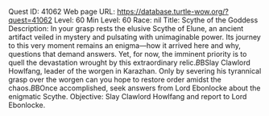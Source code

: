 Quest ID: 41062
Web page URL: https://database.turtle-wow.org/?quest=41062
Level: 60
Min Level: 60
Race: nil
Title: Scythe of the Goddess
Description: In your grasp rests the elusive Scythe of Elune, an ancient artifact veiled in mystery and pulsating with unimaginable power. Its journey to this very moment remains an enigma—how it arrived here and why, questions that demand answers. Yet, for now, the imminent priority is to quell the devastation wrought by this extraordinary relic.$B$BSlay Clawlord Howlfang, leader of the worgen in Karazhan. Only by severing his tyrannical grasp over the worgen can you hope to restore order amidst the chaos.$B$BOnce accomplished, seek answers from Lord Ebonlocke about the enigmatic Scythe.
Objective: Slay Clawlord Howlfang and report to Lord Ebonlocke.
